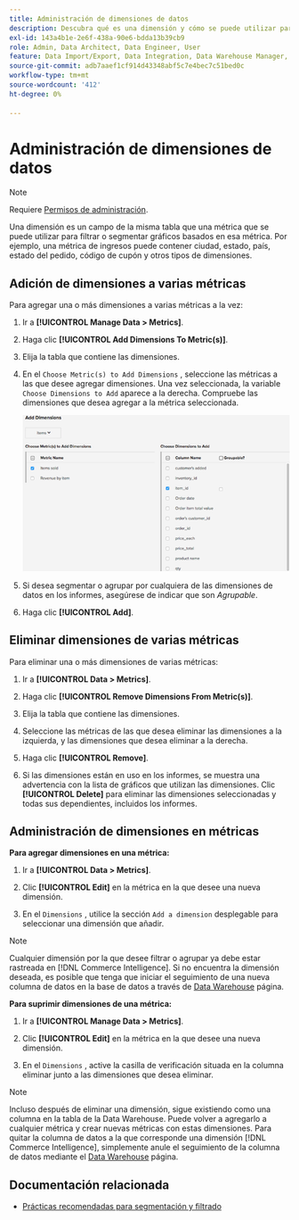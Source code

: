 ```yaml
---
title: Administración de dimensiones de datos
description: Descubra qué es una dimensión y cómo se puede utilizar para filtrar o segmentar gráficos basados en una métrica.
exl-id: 143a4b1e-2e6f-438a-90e6-bdda13b39cb9
role: Admin, Data Architect, Data Engineer, User
feature: Data Import/Export, Data Integration, Data Warehouse Manager, Commerce Tables
source-git-commit: adb7aaef1cf914d43348abf5c7e4bec7c51bed0c
workflow-type: tm+mt
source-wordcount: '412'
ht-degree: 0%

---
```


# Administración de dimensiones de datos

>[!NOTE]
>
>Requiere [Permisos de administración](../../administrator/user-management/user-management.md).

Una dimensión es un campo de la misma tabla que una métrica que se puede utilizar para filtrar o segmentar gráficos basados en esa métrica. Por ejemplo, una métrica de ingresos puede contener ciudad, estado, país, estado del pedido, código de cupón y otros tipos de dimensiones.

## Adición de dimensiones a varias métricas

Para agregar una o más dimensiones a varias métricas a la vez:

1. Ir a **[!UICONTROL Manage Data > Metrics]**.

1. Haga clic **[!UICONTROL Add Dimensions To Metric(s)]**.

1. Elija la tabla que contiene las dimensiones.

1. En el `Choose Metric(s) to Add Dimensions` , seleccione las métricas a las que desee agregar dimensiones. Una vez seleccionada, la variable `Choose Dimensions to Add` aparece a la derecha. Compruebe las dimensiones que desea agregar a la métrica seleccionada.

   ![](../../assets/Add_Dimensions.png)

1. Si desea segmentar o agrupar por cualquiera de las dimensiones de datos en los informes, asegúrese de indicar que son _Agrupable_.

1. Haga clic **[!UICONTROL Add]**.

## Eliminar dimensiones de varias métricas

Para eliminar una o más dimensiones de varias métricas:

1. Ir a **[!UICONTROL Data > Metrics]**.

1. Haga clic **[!UICONTROL Remove Dimensions From Metric(s)]**.

1. Elija la tabla que contiene las dimensiones.

1. Seleccione las métricas de las que desea eliminar las dimensiones a la izquierda, y las dimensiones que desea eliminar a la derecha.

1. Haga clic **[!UICONTROL Remove]**.

1. Si las dimensiones están en uso en los informes, se muestra una advertencia con la lista de gráficos que utilizan las dimensiones. Clic **[!UICONTROL Delete]** para eliminar las dimensiones seleccionadas y todas sus dependientes, incluidos los informes.

## Administración de dimensiones en métricas

**Para agregar dimensiones en una métrica:**

1. Ir a **[!UICONTROL Data > Metrics]**.

1. Clic **[!UICONTROL Edit]** en la métrica en la que desee una nueva dimensión.

1. En el `Dimensions` , utilice la sección `Add a dimension` desplegable para seleccionar una dimensión que añadir.

>[!NOTE]
>
>Cualquier dimensión por la que desee filtrar o agrupar ya debe estar rastreada en [!DNL Commerce Intelligence]. Si no encuentra la dimensión deseada, es posible que tenga que iniciar el seguimiento de una nueva columna de datos en la base de datos a través de [Data Warehouse](../data-warehouse-mgr/tour-dwm.md) página.


**Para suprimir dimensiones de una métrica:**

1. Ir a **[!UICONTROL Manage Data > Metrics]**.

1. Clic **[!UICONTROL Edit]** en la métrica en la que desee una nueva dimensión.

1. En el `Dimensions` , active la casilla de verificación situada en la columna eliminar junto a las dimensiones que desea eliminar.

>[!NOTE]
>
>Incluso después de eliminar una dimensión, sigue existiendo como una columna en la tabla de la Data Warehouse. Puede volver a agregarlo a cualquier métrica y crear nuevas métricas con estas dimensiones. Para quitar la columna de datos a la que corresponde una dimensión [!DNL Commerce Intelligence], simplemente anule el seguimiento de la columna de datos mediante el [Data Warehouse](../data-warehouse-mgr/tour-dwm.md) página.

## Documentación relacionada

* [Prácticas recomendadas para segmentación y filtrado](../../best-practices/segment-filter.md)
